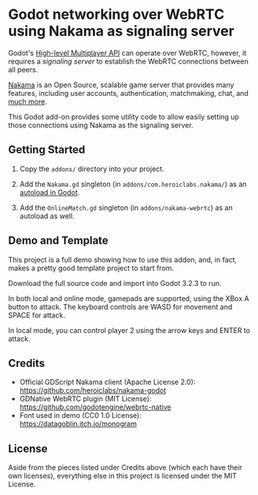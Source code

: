 Godot networking over WebRTC using Nakama as signaling server
=============================================================

Godot's [High-level Multiplayer API](https://docs.godotengine.org/en/stable/tutorials/networking/high_level_multiplayer.html)
can operate over WebRTC, however, it requires a _signaling server_ to establish
the WebRTC connections between all peers.

[Nakama](https://github.com/heroiclabs/nakama) is an Open Source, scalable game
server that provides many features, including user accounts, authentication,
matchmaking, chat, and [much more](https://heroiclabs.com/).

This Godot add-on provides some utility code to allow easily setting up those
connections using Nakama as the signaling server.

Getting Started
---------------

1. Copy the `addons/` directory into your project.

2. Add the `Nakama.gd` singleton (in `addons/com.heroiclabs.nakama/`) as an [autoload in Godot](https://docs.godotengine.org/en/stable/getting_started/step_by_step/singletons_autoload.html).

3. Add the `OnlineMatch.gd` singleton (in `addons/nakama-webrtc`) as an autoload as well.

Demo and Template
-----------------

This project is a full demo showing how to use this addon, and, in fact, makes
a pretty good template project to start from.

Download the full source code and import into Godot 3.2.3 to run.

In both local and online mode, gamepads are supported, using the XBox A button
to attack. The keyboard controls are WASD for movement and SPACE for attack.

In local mode, you can control player 2 using the arrow keys and ENTER to
attack.

Credits
-------

* Official GDScript Nakama client (Apache License 2.0): https://github.com/heroiclabs/nakama-godot
* GDNative WebRTC plugin (MIT License): https://github.com/godotengine/webrtc-native
* Font used in demo (CC0 1.0 License): https://datagoblin.itch.io/monogram

License
-------

Aside from the pieces listed under Credits above (which each have their own
licenses), everything else in this project is licensed under the MIT License.

